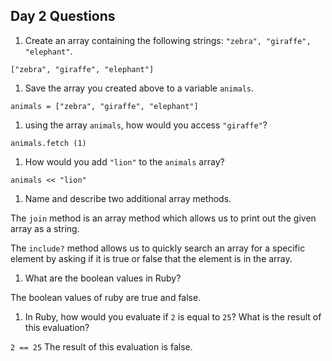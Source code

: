 ## Day 2 Questions

1. Create an array containing the following strings: `"zebra", "giraffe", "elephant"`.

`["zebra", "giraffe", "elephant"]`

1. Save the array you created above to a variable `animals`.

`animals = ["zebra", "giraffe", "elephant"]`

1. using the array `animals`, how would you access `"giraffe"`?

`animals.fetch (1)`

1. How would you add `"lion"` to the `animals` array?

`animals << "lion"`

1. Name and describe two additional array methods.

The `join` method is an array method which allows us to print out the given array
as a string.

The `include?` method allows us to quickly search an array for a specific element
by asking if it is true or false that the element is in the array.

1. What are the boolean values in Ruby?

The boolean values of ruby are true and false.

1. In Ruby, how would you evaluate if `2` is equal to `25`? What is the result of this evaluation?

`2 == 25` The result of this evaluation is false.
